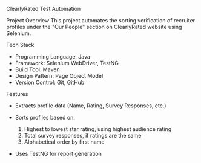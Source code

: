 ClearlyRated Test Automation

Project Overview
This project automates the sorting verification of recruiter profiles under the "Our People" section on ClearlyRated website using Selenium.

Tech Stack
- Programming Language: Java
- Framework: Selenium WebDriver, TestNG
- Build Tool: Maven
- Design Pattern: Page Object Model
- Version Control: Git, GitHub

Features
- Extracts profile data (Name, Rating, Survey Responses, etc.)
- Sorts profiles based on:
  1. Highest to lowest star rating, using highest audience rating
  2. Total survey responses, if ratings are the same
  3. Alphabetical order by first name

- Uses TestNG for report generation

